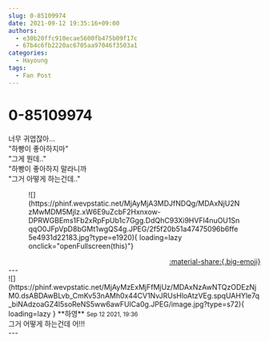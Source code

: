```yaml
---
slug: 0-85109974
date: 2021-09-12 19:35:16+09:00
authors:
  - e30b20ffc910ecae5600fb475b09f17c
  - 67b4c6fb2220ac6705aa97046f3503a1
categories:
  - Hayoung
tags:
  - Fan Post
---
```


# 0-85109974

<div class="post-container" markdown="1">
<div class="content-container md-sidebar__scrollwrap" markdown="1">

너무 귀엽잖아...<br>"하빵이 좋아하지마"<br>"그게 뭔데.."<br>"하빵이 좋아하지 말라니까<br>"그거 아떻게 하는건데.."
<figure markdown="1">
![](https://phinf.wevpstatic.net/MjAyMjA3MDJfNDQg/MDAxNjU2NzMwMDM5MjIz.xW6E9uZcbF2Hxnxow-DPRWGBEms1Fb2xRpFpUb1c7Ggg.DdQhC93Xi9HVFl4nuOU1SnqqO0JFpVpD8bGMt1wgQS4g.JPEG/2f5f20b51a47475096b6ffe5e4931d22183.jpg?type=e1920){ loading=lazy onclick="openFullscreen(this)"}
</figure>


</div>
</div>

<div style="text-align: right;" markdown="1">
<a href="https://weverse.io/fromis9/fanpost/0-85109974" style="text-align: right;">:material-share:{.big-emoji}</a>
</div>
---

<div class="comments-container md-sidebar__scrollwrap" markdown="1">
<div class="comment" markdown="1">
<div class='id-container' markdown="1">
![](https://phinf.wevpstatic.net/MjAyMzExMjFfMjUz/MDAxNzAwNTQzODEzNjM0.dsABDAwBLvb_CmKv53nAMh0x44CV1NvJRUsHloAtzVEg.spqUAHYle7q_biNAdzoaGZ4l5soReNS5ww6awFUlCa0g.JPEG/image.jpg?type=s72){ loading=lazy }
**<span class="artist">하영</span>** <small>Sep 12 2021, 19:36</small><br>
</div>
<div class='comment-body' markdown="1">
그거 어떻게 하는건데 어!!!
</div>
</div>
</div>
---
